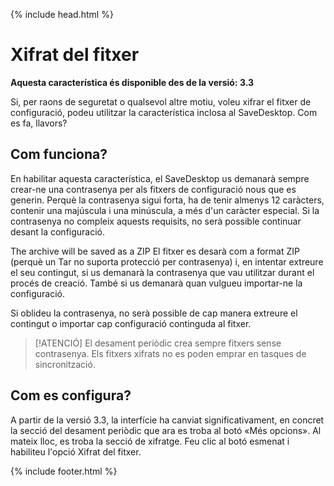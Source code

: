 {% include head.html %}

# Xifrat del fitxer
**Aquesta característica és disponible des de la versió: 3.3**

Si, per raons de seguretat o qualsevol altre motiu, voleu xifrar el fitxer de configuració, podeu utilitzar la característica inclosa al SaveDesktop. Com es fa, llavors?

## Com funciona?
En habilitar aquesta característica, el SaveDesktop us demanarà sempre crear-ne una contrasenya per als fitxers de configuració nous que es generin. Perquè la contrasenya sigui forta, ha de tenir almenys 12 caràcters, contenir una majúscula i una minúscula, a més d'un caràcter especial. Si la contrasenya no compleix aquests requisits, no serà possible continuar desant la configuració.

The archive will be saved as a ZIP El fitxer es desarà com a format ZIP (perquè un Tar no suporta protecció per contrasenya) i, en intentar extreure el seu contingut, si us demanarà la contrasenya que vau utilitzar durant el procés de creació. També si us demanarà quan vulgueu importar-ne la configuració.

Si oblideu la contrasenya, no serà possible de cap manera extreure el contingut o importar cap configuració continguda al fitxer.

> [!ATENCIÓ]
> El desament periòdic crea sempre fitxers sense contrasenya. Els fitxers xifrats no es poden emprar en tasques de sincronització.

## Com es configura?
A partir de la versió 3.3, la interfície ha canviat significativament, en concret la secció del desament periòdic que ara es troba al botó «Més opcions». Al mateix lloc, es troba la secció de xifratge. Feu clic al botó esmenat i habiliteu l'opció Xifrat del fitxer.



{% include footer.html %}
